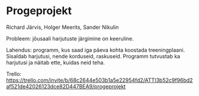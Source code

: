 # Progeprojekt

Richard Järvis, Holger Meerits, Sander Nikulin

Probleem: jõusaali harjutuste järgimine on keeruline.

Lahendus: programm, kus saad iga päeva kohta koostada treeningplaani. Sisaldab harjutusi, nende korduseid, raskuseid. Programm tutvustab ka harjutusi ja näitab ette, kuidas neid teha.

Trello: https://trello.com/invite/b/68c2644e503b1a5e22954fd2/ATTI3b52c9f96bd2af521de42026123dce82D447BEA9/progeprojekt
